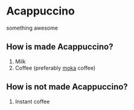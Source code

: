 # Acappuccino
something awesome

## How is made Acappuccino?
1. Milk
2. Coffee (preferably [moka](https://en.wikipedia.org/wiki/Moka_pot) coffee)

## How is not made Acappuccino?
1. Instant coffee
